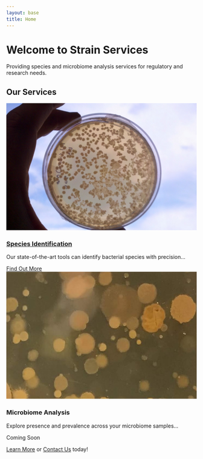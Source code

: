 ```yaml
---
layout: base
title: Home
---
```


# Welcome to Strain Services

Providing species and microbiome analysis services for regulatory and research needs.

## Our Services

<!-- ### Species Identification
<img src="/assets/images/sky-plate.jpg" alt="Species Identification" style="width:100%;max-width:300px;">
<p>We provide reliable species identification using advanced genomic techniques. Whether you are researching environmental samples or clinical isolates, we have the tools and expertise to deliver accurate results.</p>

### Microbiome Analyses
<img src="/assets/images/mixed-plate.jpg" alt="Microbiome Analyses" style="width:100%;max-width:300px;">
<p>Coming soon! We are developing cutting-edge solutions for microbiome research, enabling insights into complex microbial communities.</p> -->


<div class="services">
    <div class="service">
        <img src="/assets/images/sky-plate.jpg" alt="Species Identification">
        <a href="species.html"><h3>Species Identification</h3></a>
        <p>Our state-of-the-art tools can identify bacterial species with precision...</p>
        <a href="species.html" class="find-out-more">Find Out More</a>
    </div>
    <div class="service">
        <img src="/assets/images/mixed-plate.jpg" alt="Microbiome Analysis">
        <h3>Microbiome Analysis</h3>
        <p>Explore presence and prevalence across your microbiome samples...</p>
        <a class="coming-soon">Coming Soon</a>
    </div>
</div>

[Learn More](about.md) or [Contact Us](contact.md) today!